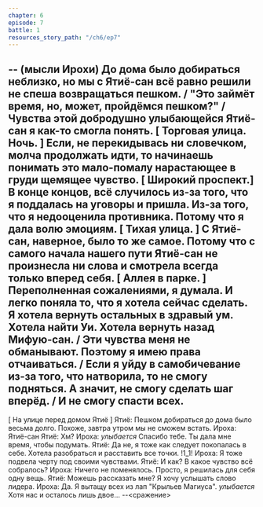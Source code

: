 ```yaml
---
chapter: 6
episode: 7
battle: 1
resources_story_path: "/ch6/ep7"
---
```

-- (мысли Ирохи)
До дома было добираться неблизко, но мы с Ятиё-сан всё равно решили не спеша возвращаться пешком. / "Это займёт время, но, может, пройдёмся пешком?" / Чувства этой добродушно улыбающейся Ятиё-сан я как-то смогла понять.
[ Торговая улица. Ночь. ]
Если, не перекидывась ни словечком, молча продолжать идти, то начинаешь понимать это мало-помалу нарастающее в груди щемящее чувство.
[ Широкий проспект.]
 В конце концов, всё случилось из-за того, что я поддалась на уговоры и пришла. Из-за того, что я недооценила противника. Потому что я дала волю эмоциям.
[ Тихая улица. ]
С Ятиё-сан, наверное, было то же самое. Потому что с самого начала нашего пути Ятиё-сан не произнесла ни слова и смотрела всегда только вперед себя.
[ Аллея в парке. ]
Переполненная сожалениями, я думала. И легко поняла то, что я хотела сейчас сделать. Я хотела вернуть остальных в здравый ум. Хотела найти Уи. Хотела вернуть назад Мифую-сан. /
Эти чувства меня не обманывают. Поэтому я имею права отчаиваться. /
Если я уйду в самобичевание из-за того, что натворила, то не смогу подняться. А значит, не смогу сделать шаг вперёд. /
И не смогу спасти всех.
--
[ На улице перед домом Ятиё ]
Ятиё: Пешком добираться до дома было весьма долго. Похоже, завтра утром мы не сможем встать.
Ироха: Ятиё-сан
Ятиё: Хм?
Ироха: *улыбается* Спасибо тебе. Ты дала мне время, чтобы подумать.
Ятиё: Да не, я тоже как следует покопалась в себе. Хотела разобраться и расставить все точки.
!1_1!
Ироха: Я тоже подвела черту под своими чувствами.
Ятиё: И как? В какое чувство всё собралось?
Ироха: Ничего не поменялось. Просто, я решилась для себя одну вещь.
Ятиё: Можешь рассказать мне? Я хочу услышать слово лидера.
Ироха: Да. Я вытащу всех из лап "Крыльев Магиуса". *улыбается* Хотя нас и осталось лишь двое...
--<сражение>

